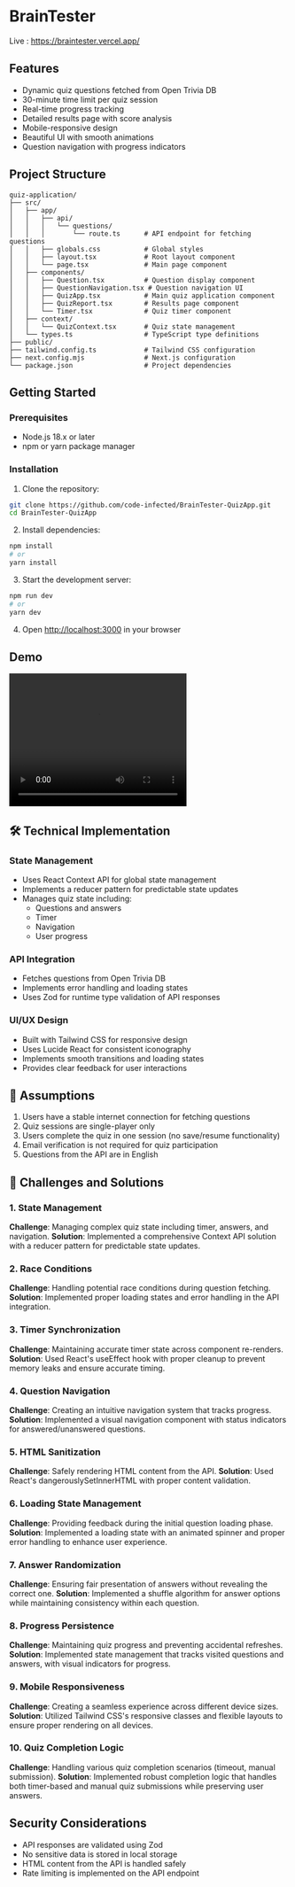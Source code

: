 # BrainTester
Live : https://braintester.vercel.app/

## Features

- Dynamic quiz questions fetched from Open Trivia DB
- 30-minute time limit per quiz session
- Real-time progress tracking
- Detailed results page with score analysis
- Mobile-responsive design
- Beautiful UI with smooth animations
- Question navigation with progress indicators

## Project Structure

```
quiz-application/
├── src/
│   ├── app/
│   │   ├── api/
│   │   │   └── questions/
│   │   │       └── route.ts      # API endpoint for fetching questions
│   │   ├── globals.css           # Global styles
│   │   ├── layout.tsx            # Root layout component
│   │   └── page.tsx              # Main page component
│   ├── components/
│   │   ├── Question.tsx          # Question display component
│   │   ├── QuestionNavigation.tsx # Question navigation UI
│   │   ├── QuizApp.tsx           # Main quiz application component
│   │   ├── QuizReport.tsx        # Results page component
│   │   └── Timer.tsx             # Quiz timer component
│   ├── context/
│   │   └── QuizContext.tsx       # Quiz state management
│   └── types.ts                  # TypeScript type definitions
├── public/
├── tailwind.config.ts            # Tailwind CSS configuration
├── next.config.mjs               # Next.js configuration
└── package.json                  # Project dependencies
```

## Getting Started

### Prerequisites

- Node.js 18.x or later
- npm or yarn package manager

### Installation

1. Clone the repository:
```bash
git clone https://github.com/code-infected/BrainTester-QuizApp.git
cd BrainTester-QuizApp
```

2. Install dependencies:
```bash
npm install
# or
yarn install
```

3. Start the development server:
```bash
npm run dev
# or
yarn dev
```

4. Open [http://localhost:3000](http://localhost:3000) in your browser

## Demo

<video width="320" height="240" controls>
  <source src="https://github.com/code-infected/BrainTester-QuizApp/raw/main/video/Recording.mp4" type="video/mp4">
  Your browser does not support the video tag.
</video>

## 🛠️ Technical Implementation

### State Management
- Uses React Context API for global state management
- Implements a reducer pattern for predictable state updates
- Manages quiz state including:
  - Questions and answers
  - Timer
  - Navigation
  - User progress

### API Integration
- Fetches questions from Open Trivia DB
- Implements error handling and loading states
- Uses Zod for runtime type validation of API responses

### UI/UX Design
- Built with Tailwind CSS for responsive design
- Uses Lucide React for consistent iconography
- Implements smooth transitions and loading states
- Provides clear feedback for user interactions

## 🤔 Assumptions

1. Users have a stable internet connection for fetching questions
2. Quiz sessions are single-player only
3. Users complete the quiz in one session (no save/resume functionality)
4. Email verification is not required for quiz participation
5. Questions from the API are in English

## 💪 Challenges and Solutions

### 1. State Management
**Challenge**: Managing complex quiz state including timer, answers, and navigation.
**Solution**: Implemented a comprehensive Context API solution with a reducer pattern for predictable state updates.

### 2. Race Conditions
**Challenge**: Handling potential race conditions during question fetching.
**Solution**: Implemented proper loading states and error handling in the API integration.

### 3. Timer Synchronization
**Challenge**: Maintaining accurate timer state across component re-renders.
**Solution**: Used React's useEffect hook with proper cleanup to prevent memory leaks and ensure accurate timing.

### 4. Question Navigation
**Challenge**: Creating an intuitive navigation system that tracks progress.
**Solution**: Implemented a visual navigation component with status indicators for answered/unanswered questions.

### 5. HTML Sanitization
**Challenge**: Safely rendering HTML content from the API.
**Solution**: Used React's dangerouslySetInnerHTML with proper content validation.

### 6. Loading State Management
**Challenge**: Providing feedback during the initial question loading phase.
**Solution**: Implemented a loading state with an animated spinner and proper error handling to enhance user experience.

### 7. Answer Randomization
**Challenge**: Ensuring fair presentation of answers without revealing the correct one.
**Solution**: Implemented a shuffle algorithm for answer options while maintaining consistency within each question.

### 8. Progress Persistence
**Challenge**: Maintaining quiz progress and preventing accidental refreshes.
**Solution**: Implemented state management that tracks visited questions and answers, with visual indicators for progress.

### 9. Mobile Responsiveness
**Challenge**: Creating a seamless experience across different device sizes.
**Solution**: Utilized Tailwind CSS's responsive classes and flexible layouts to ensure proper rendering on all devices.

### 10. Quiz Completion Logic
**Challenge**: Handling various quiz completion scenarios (timeout, manual submission).
**Solution**: Implemented robust completion logic that handles both timer-based and manual quiz submissions while preserving user answers.


## Security Considerations

- API responses are validated using Zod
- No sensitive data is stored in local storage
- HTML content from the API is handled safely
- Rate limiting is implemented on the API endpoint
